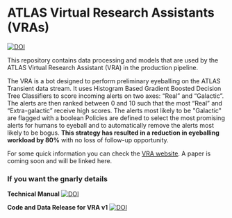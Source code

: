 # ATLAS Virtual Research Assistants (VRAs)
[![DOI](https://zenodo.org/badge/888466484.svg)](https://doi.org/10.5281/zenodo.14363396)

This repository contains data processing and models that are used by 
the ATLAS Virtual Research Assistant (VRA) in the production pipeline. 

The VRA is a bot designed to perform preliminary eyeballing on the ATLAS Transient data stream. 
It uses Histogram Based Gradient Boosted Decision Tree Classifiers to score incoming alerts on two axes: “Real” and  “Galactic”. 
The alerts are then ranked between 0 and 10 such that the most “Real” and “Extra-galactic” receive high scores. 
The alerts most likely to be "Galactic" are flagged with a boolean
Policies are defined to select the most promising alerts for humans to eyeball and to automatically
remove the alerts most likely to be bogus. 
**This strategy has resulted in a reduction in eyeballing workload by 80%** with no loss of follow-up opportunity.  


For some quick information you can check the [VRA website](https://heloises.github.io/atlasvras/about.html).
A paper is coming soon and will be linked here. 

### If you want the gnarly details

**Technical Manual** 
[![DOI](https://zenodo.org/badge/DOI/10.5281/zenodo.14983098.svg)](https://doi.org/10.5281/zenodo.14983098)

**Code and Data Release for VRA v1**
[![DOI](https://zenodo.org/badge/DOI/10.5281/zenodo.14906192.svg)](https://doi.org/10.5281/zenodo.14906192)

